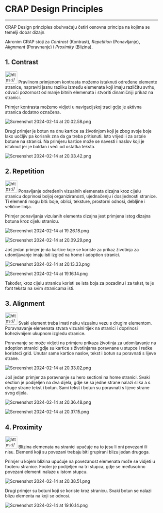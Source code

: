 # CRAP Design Principles

---

CRAP Design principles obuhvaćaju četiri osnovna principa na kojima se temelji dobar dizajn.

Akronim CRAP stoji za *Contrast* (Kontrast), *Repetition* (Ponavljanje), *Alignment* (Poravnanje) i *Proximity* (Blizina).

## 1. **Contrast**

<aside>
<img src="https://www.notion.so/icons/info-alternate_gray.svg" alt="https://www.notion.so/icons/info-alternate_gray.svg" width="40px" /> Pravilnom primjenom kontrasta možemo istaknuti određene elemente stranice, napraviti jasnu razliku između elemenata koji imaju različitu svrhu, odvući pozornost od manje bitnih elemenata i stvoriti dinamičniji prikaz na stranici.

</aside>

Primjer kontrasta možemo vidjeti u navigacijskoj traci gdje je aktivna stranica dodatno označena.

![Screenshot 2024-02-14 at 20.02.58.png](CRAP%20Design%20Principles%2001ccbee1322b45a2bdb0f58d614c9363/Screenshot_2024-02-14_at_20.02.58.png)

Drugi primjer je botun na dnu kartice sa životinjom koji je zbog svoje boje lako uočljiv pa korisnik zna da ga treba pritisnuti. Isto vrijedi i za ostale botune na stranici. Na primjeru kartice može se navesti i naslov koji je istaknut jer je boldan i veći od ostatka teksta.

![Screenshot 2024-02-14 at 20.03.42.png](CRAP%20Design%20Principles%2001ccbee1322b45a2bdb0f58d614c9363/Screenshot_2024-02-14_at_20.03.42.png)

## 2. **Repetition**

<aside>
<img src="https://www.notion.so/icons/info-alternate_gray.svg" alt="https://www.notion.so/icons/info-alternate_gray.svg" width="40px" /> Ponavljanje određenih vizualnih elemenata dizajna kroz cijelu stranicu doprinosi boljoj organiziranosti, ujednačenju i dosljednosti stranice. Ti elementi mogu biti: boje, oblici, teksture, prostorni odnosi, debljine i veličine linija.

</aside>

Primjer ponavljanja vizulanih elementa dizajna jest primjena istog dizajna botuna kroz cijelu stranicu.

![Screenshot 2024-02-14 at 19.26.18.png](CRAP%20Design%20Principles%2001ccbee1322b45a2bdb0f58d614c9363/Screenshot_2024-02-14_at_19.26.18.png)

![Screenshot 2024-02-14 at 20.09.29.png](CRAP%20Design%20Principles%2001ccbee1322b45a2bdb0f58d614c9363/Screenshot_2024-02-14_at_20.09.29.png)

Još jedan primjer je da kartice koje se koriste za prikaz životinja za udomljavanje imaju isti izgled na home  i  adoption stranici.

![Screenshot 2024-02-14 at 20.13.33.png](CRAP%20Design%20Principles%2001ccbee1322b45a2bdb0f58d614c9363/Screenshot_2024-02-14_at_20.13.33.png)

![Screenshot 2024-02-14 at 19.16.14.png](CRAP%20Design%20Principles%2001ccbee1322b45a2bdb0f58d614c9363/Screenshot_2024-02-14_at_19.16.14.png)

Također, kroz cijelu stranicu koristi se ista boja za pozadinu i za tekst, te je font teksta na svim stranicama isti. 

## 3. **Alignment**

<aside>
<img src="https://www.notion.so/icons/info-alternate_gray.svg" alt="https://www.notion.so/icons/info-alternate_gray.svg" width="40px" /> Svaki element treba imati neku vizualnu vezu s drugim elementom. Poravnavanje elemenata stvara vizualni tijek na stranici i doprinosi kohezivnijem ukupnom izgledu stranice.

</aside>

Poravnanje se može vidjeti na primjeru prikaza životinja za udomljavanje na adoption stranici gdje su kartice s životinjama poravnane u stupce i redke koristeći grid. Unutar same kartice naslov, tekst i botun su poravnati s lijeve strane.

![Screenshot 2024-02-14 at 20.33.02.png](CRAP%20Design%20Principles%2001ccbee1322b45a2bdb0f58d614c9363/Screenshot_2024-02-14_at_20.33.02.png)

Još jedan primjer za poravnanje su hero sectioni na home stranici. Svaki section je podijeljen na dva dijela, gdje se sa jedne strane nalazi slika a s druge strane tekst i botun. Sami tekst i botun su poravnati s lijeve strane svog dijela.

![Screenshot 2024-02-14 at 20.36.48.png](CRAP%20Design%20Principles%2001ccbee1322b45a2bdb0f58d614c9363/Screenshot_2024-02-14_at_20.36.48.png)

![Screenshot 2024-02-14 at 20.37.15.png](CRAP%20Design%20Principles%2001ccbee1322b45a2bdb0f58d614c9363/Screenshot_2024-02-14_at_20.37.15.png)

## 4. **Proximity**

<aside>
<img src="https://www.notion.so/icons/info-alternate_gray.svg" alt="https://www.notion.so/icons/info-alternate_gray.svg" width="40px" /> Blizina elemenata na stranici upućuje na to jesu li oni povezani ili nisu. Elementi koji su povezani trebaju biti grupirani blizu jedan drugoga.

</aside>

Primjer u kojem blizina upućuje na povezanost elemenata može se vidjeti u footeru stranice. Footer je podijeljen na tri stupca, gdje se međusobno povezani elementi nalaze u istom stupcu.

![Screenshot 2024-02-14 at 20.38.51.png](CRAP%20Design%20Principles%2001ccbee1322b45a2bdb0f58d614c9363/Screenshot_2024-02-14_at_20.38.51.png)

Drugi primjer su botuni koji se koriste kroz stranicu. Svaki botun se nalazi blizu elementa na koji se odnosi.

![Screenshot 2024-02-14 at 19.16.14.png](CRAP%20Design%20Principles%2001ccbee1322b45a2bdb0f58d614c9363/Screenshot_2024-02-14_at_19.16.14%201.png)
